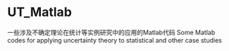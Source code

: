 # UT_Matlab
一些涉及不确定理论在统计等实例研究中的应用的Matlab代码
Some Matlab codes for applying uncertainty theory to statistical and other case studies
